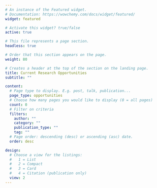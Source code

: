 ```yaml
---
# An instance of the Featured widget.
# Documentation: https://wowchemy.com/docs/widget/featured/
widget: featured

# Activate this widget? true/false
active: true

# This file represents a page section.
headless: true

# Order that this section appears on the page.
weight: 80

# Creates a header at the top of the section on the landing page.
title: Current Research Opportunities
subtitle: ""

content:
  # Page type to display. E.g. post, talk, publication...
  page_type: opportunities
  # Choose how many pages you would like to display (0 = all pages)
  count: 0
  # Filter on criteria
  filters:
    author: ""
    category: ""
    publication_type: ""
    tag: ""
  # Page order: descending (desc) or ascending (asc) date.
  order: desc

design:
  # Choose a view for the listings:
  #   1 = List
  #   2 = Compact
  #   3 = Card
  #   4 = Citation (publication only)
  view: 2
---
```

